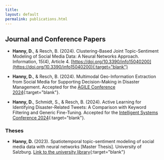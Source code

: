 ```yaml
---
title: 
layout: default
permalink: publications.html
---
```


## Journal and Conference Papers

- **Hanny, D.**, & Resch, B. (2024). Clustering-Based Joint Topic-Sentiment Modeling of Social Media Data: A Neural Networks Approach. Information, 15(4), Article 4. [https://doi.org/10.3390/info15040200](https://doi.org/10.3390/info15040200){:target="blank"}

- **Hanny, D.**, & Resch, B. (2024). Multimodal Geo-Information Extraction from Social Media for Supporting Decision-Making in Disaster Management. Accepted for the [AGILE Conference 2024](https://agile-gi.eu/){:target="blank"}.

- **Hanny, D.**, Schmidt, S., & Resch, B. (2024). Active Learning for Identifying Disaster-Related Tweets: A Comparison with Keyword Filtering and Generic Fine-Tuning. Accepted for the [Intelligent Systems Conference 2024](https://saiconference.com/IntelliSys){:target="blank"}.


### Theses
- **Hanny, D.** (2023). Spatiotemporal topic-sentiment modeling of social media data with neural networks [Master Thesis]. University of Salzburg. [Link to the university library](https://ubsearch.sbg.ac.at/permalink/f/16hc907/USB_alma21270627650003341){:target="blank"}